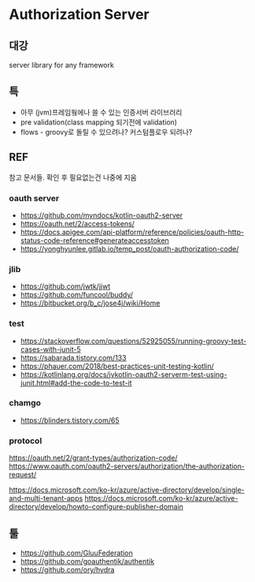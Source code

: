 Authorization Server
====================

## 대강

server library for any framework

## 특

* 아무 (jvm)프레임웤에나 쓸 수 있는 인증서버 라이브러리
* pre validation(class mapping 되기전에 validation)
* flows - groovy로 돌릴 수 있으려나? 커스텀플로우 되려나?

## REF

참고 문서들. 확인 후 필요없는건 나중에 지움

### oauth server
* https://github.com/myndocs/kotlin-oauth2-server
* https://oauth.net/2/access-tokens/
* https://docs.apigee.com/api-platform/reference/policies/oauth-http-status-code-reference#generateaccesstoken
* https://yonghyunlee.gitlab.io/temp_post/oauth-authorization-code/

### jlib
* https://github.com/jwtk/jjwt
* https://github.com/funcool/buddy/
* https://bitbucket.org/b_c/jose4j/wiki/Home

### test
* https://stackoverflow.com/questions/52925055/running-groovy-test-cases-with-junit-5
* https://sabarada.tistory.com/133
* https://phauer.com/2018/best-practices-unit-testing-kotlin/
* https://kotlinlang.org/docs/jvkotlin-oauth2-serverm-test-using-junit.html#add-the-code-to-test-it

### chamgo
* https://blinders.tistory.com/65

### protocol
https://oauth.net/2/grant-types/authorization-code/
https://www.oauth.com/oauth2-servers/authorization/the-authorization-request/

https://docs.microsoft.com/ko-kr/azure/active-directory/develop/single-and-multi-tenant-apps
https://docs.microsoft.com/ko-kr/azure/active-directory/develop/howto-configure-publisher-domain

## 툴
* https://github.com/GluuFederation
* https://github.com/goauthentik/authentik
* https://github.com/ory/hydra
